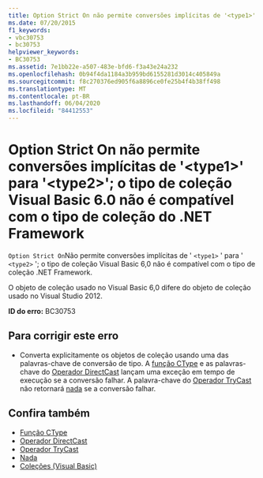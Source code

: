 ```yaml
---
title: Option Strict On não permite conversões implícitas de '<type1>' para '<type2>'; o tipo de coleção Visual Basic 6.0 não é compatível com o tipo de coleção do .NET Framework
ms.date: 07/20/2015
f1_keywords:
- vbc30753
- bc30753
helpviewer_keywords:
- BC30753
ms.assetid: 7e1bb22e-a507-483e-bfd6-f3a43e24a232
ms.openlocfilehash: 0b94f4da1184a3b959bd6155281d3014c405849a
ms.sourcegitcommit: f8c270376ed905f6a8896ce0fe25b4f4b38ff498
ms.translationtype: MT
ms.contentlocale: pt-BR
ms.lasthandoff: 06/04/2020
ms.locfileid: "84412553"
---
```

# <a name="option-strict-on-disallows-implicit-conversions-from-type1-to-type2-the-visual-basic-60-collection-type-is-not-compatible-with-the-net-framework-collection-type"></a>Option Strict On não permite conversões implícitas de '\<type1>' para '\<type2>'; o tipo de coleção Visual Basic 6.0 não é compatível com o tipo de coleção do .NET Framework
`Option Strict On`Não permite conversões implícitas de ' `<type1>` ' para ' `<type2>` '; o tipo de coleção Visual Basic 6,0 não é compatível com o tipo de coleção .NET Framework.

 O objeto de coleção usado no Visual Basic 6,0 difere do objeto de coleção usado no Visual Studio 2012.

 **ID do erro:** BC30753

## <a name="to-correct-this-error"></a>Para corrigir este erro

- Converta explicitamente os objetos de coleção usando uma das palavras-chave de conversão de tipo. A [função CType](../language-reference/functions/ctype-function.md) e as palavras-chave do [Operador DirectCast](../language-reference/operators/directcast-operator.md) lançam uma exceção em tempo de execução se a conversão falhar. A palavra-chave do [Operador TryCast](../language-reference/operators/trycast-operator.md) não retornará [nada](../language-reference/nothing.md) se a conversão falhar.

## <a name="see-also"></a>Confira também

- [Função CType](../language-reference/functions/ctype-function.md)
- [Operador DirectCast](../language-reference/operators/directcast-operator.md)
- [Operador TryCast](../language-reference/operators/trycast-operator.md)
- [Nada](../language-reference/nothing.md)
- [Coleções (Visual Basic)](../programming-guide/concepts/collections.md)
